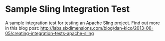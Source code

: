 Sample Sling Integration Test
=============================

A sample integration test for testing an Apache Sling project.  Find out more in this blog post:
http://labs.sixdimensions.com/blog/dan-klco/2013-06-05/creating-integration-tests-apache-sling
